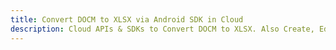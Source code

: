 ---title: Convert DOCM to XLSX via Android SDK in Clouddescription: Cloud APIs & SDKs to Convert DOCM to XLSX. Also Create, Edit & Render Microsoft Word & OpenOffice documents in the Cloud.---
